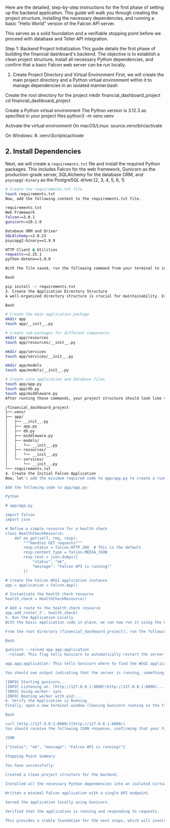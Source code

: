 Here are the detailed, step-by-step instructions for the first phase of setting up the backend application. This guide will walk you through creating the project structure, installing the necessary dependencies, and running a basic "Hello World" version of the Falcon API server.

This serves as a solid foundation and a verifiable stopping point before we proceed with database and Teller API integration.

Step 1: Backend Project Initialization
This guide details the first phase of building the financial dashboard's backend. The objective is to establish a clean project structure, install all necessary Python dependencies, and confirm that a basic Falcon web server can be run locally.

1. Create Project Directory and Virtual Environment
First, we will create the main project directory and a Python virtual environment within it to manage dependencies in an isolated manner.bash

Create the root directory for the project
mkdir financial_dashboard_project
cd financial_dashboard_project

Create a Python virtual environment
The Python version is 3.12.3 as specified in your project files
python3 -m venv.venv

Activate the virtual environment
On macOS/Linux:
source.venv/bin/activate

On Windows:
#..venv\Scripts\activate


## 2. Install Dependencies

Next, we will create a `requirements.txt` file and install the required Python packages. This includes Falcon for the web framework, Gunicorn as the production-grade server, SQLAlchemy for the database ORM, and `psycopg2-binary` as the PostgreSQL driver.[2, 3, 4, 5, 6, 1]

```bash
# Create the requirements.txt file
touch requirements.txt
Now, add the following content to the requirements.txt file.

requirements.txt
Web Framework
falcon==3.0.1
gunicorn==20.1.0

Database ORM and Driver
SQLAlchemy==2.0.23
psycopg2-binary==2.9.9

HTTP Client & Utilities
requests==2.25.1
python-dotenv==1.0.0

With the file saved, run the following command from your terminal to install these packages into your virtual environment.

Bash

pip install -r requirements.txt
3. Create the Application Directory Structure
A well-organized directory structure is crucial for maintainability. Execute the following commands to create the folders and empty Python files for our backend application.   

Bash

# Create the main application package
mkdir app
touch app/__init__.py

# Create sub-packages for different components
mkdir app/resources
touch app/resources/__init__.py

mkdir app/services
touch app/services/__init__.py

mkdir app/models
touch app/models/__init__.py

# Create core application and database files
touch app/app.py
touch app/db.py
touch app/middleware.py
After running these commands, your project structure should look like this:

/financial_dashboard_project
├──.venv/
├── app/
│   ├── __init__.py
│   ├── app.py
│   ├── db.py
│   ├── middleware.py
│   ├── models/
│   │   └── __init__.py
│   ├── resources/
│   │   └── __init__.py
│   └── services/
│       └── __init__.py
└── requirements.txt
4. Create the Initial Falcon Application
Now, let's add the minimum required code to app/app.py to create a running Falcon application. This version will have a single "health check" endpoint at the root (/) that returns a simple JSON message.

Add the following code to app/app.py:

Python

# app/app.py

import falcon
import json

# Define a simple resource for a health check
class HealthCheckResource:
    def on_get(self, req, resp):
        """Handles GET requests"""
        resp.status = falcon.HTTP_200  # This is the default
        resp.content_type = falcon.MEDIA_JSON
        resp.text = json.dumps({
            "status": "ok",
            "message": "Falcon API is running!"
        })

# Create the Falcon WSGI application instance
app = application = falcon.App()

# Instantiate the health check resource
health_check = HealthCheckResource()

# Add a route to the health check resource
app.add_route('/', health_check)
5. Run the Application Locally
With the basic application code in place, we can now run it using the Gunicorn server we installed earlier.   

From the root directory (financial_dashboard_project), run the following command in your terminal:

Bash

gunicorn --reload app.app:application
--reload: This flag tells Gunicorn to automatically restart the server whenever a code change is detected, which is very useful for development.

app.app:application: This tells Gunicorn where to find the WSGI application instance. It looks for a variable named application inside the app.py file within the app package.

You should see output indicating that the server is running, something like:

[INFO] Starting gunicorn...
[INFO] Listening at: [http://127.0.0.1:8000](http://127.0.0.1:8000)...
[INFO] Using worker: sync
[INFO] Booting worker with pid:...
6. Verify the Application is Running
Finally, open a new terminal window (leaving Gunicorn running in the first one) and use curl to send a request to your running application.

Bash

curl [http://127.0.0.1:8000/](http://127.0.0.1:8000/)
You should receive the following JSON response, confirming that your Falcon application is up and running correctly:

JSON

{"status": "ok", "message": "Falcon API is running!"}
  
Stopping Point Summary

You have successfully:

Created a clean project structure for the backend.

Installed all the necessary Python dependencies into an isolated virtual environment.

Written a minimal Falcon application with a single API endpoint.

Served the application locally using Gunicorn.

Verified that the application is running and responding to requests.

This provides a stable foundation for the next steps, which will involve connecting to the PostgreSQL database and implementing the Teller API logic.